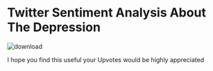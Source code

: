 # Twitter Sentiment Analysis About The Depression

![download](https://user-images.githubusercontent.com/98955591/198831858-faf4eae5-0d24-469d-8dec-d80b974c93da.jpg)

I hope you find this useful
your Upvotes would be highly appreciated
